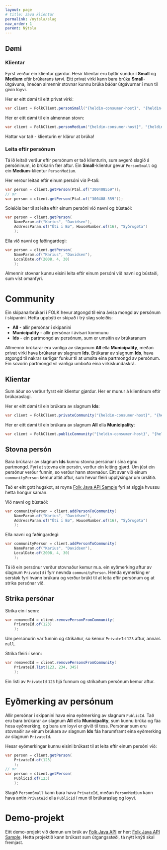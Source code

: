 ```yaml
---
layout: page
# title: Java klientur
permalink: /nytsla/slag
nav_order: 1
parent: Nýtsla
---
```


<!-- # Slag av klienti -->

## Dømi

### Klientar

Fyrst verður ein klientur gjørdur. Hesir klientar eru býttir sundur í **Small** og **Medium** eftir brúkarans tørvi. Eitt privat virki kann bara brúka **Small**-útgávuna, ímeðan almennir stovnar kunnu brúka báðar útgávurnar í mun til givin loyvi.

Her er eitt dømi til eitt privat virki:

```java
var client = FolkClient.personSmall("{heldin-consumer-host}", "{heldin-consumer-name}");
```

Her er eitt dømi til ein almennan stovn:

```java
var client = FolkClient.personMedium("{heldin-consumer-host}", "{heldin-consumer-name}");
```

Hattar var tað - klienturin er klárur at brúka!

### Leita eftir persónum

Tá ið leitað veråur eftir persónum er tað klienturin, sum avgerð slagið á persóninum, ið brúkarin fær aftur.
Ein **Small**-klientur gevur `PersonSmall` og ein **Medium**-klientur `PersonMedium`.

Her verður leitað eftir einum persóni við P-tali:

```java
var person = client.getPerson(Ptal.of("300408559"));
// or
var person = client.getPerson(Ptal.of("300408-559"));
```

Soleiðis ber til at leita eftir einum persóni við navni og bústaði:

```java
var person = client.getPerson(
    NameParam.of("Karius", "Davidsen"),
    AddressParam.of("Úti í Bø", HouseNumber.of(16), "Syðrugøta")
    );
```

Ella við navni og føðingardegi:

```java
var person = client.getPerson(
    NameParam.of("Karius", "Davidsen"),
    LocalDate.of(2008, 4, 30)
    );
```

Almennir stovnar kunnu eisini leita eftir einum persóni við navni og bústaði, sum víst omanfyri.

<!-- ## Royndarprojekt

Eitt royndarprojekt við dømun um brúk av [Folk Java API](https://github.com/folk-api/folk-v3-api) er her: [Folk Java API Sample](https://github.com/folk-api/folk-v3-api-sample). Hetta projekt kann væl brúkast, sum byrjanarstøði undir einum nýggjum projekti. -->

# Community

Ein skipanarbrúkari í FOLK hevur atgongd til eina ávísa mongd av persónum í skipanini. Hetta uppbýti er skipað í trý sløg soleiðis:
 - **All** - allir persónar í skipanini
 - **Municipality** - allir persónar í ávísari kommunu
 - **Ids** - ein partmongd av persónum, sum er umsitin av brúkaranum

Allmennir brúkarar eru vanliga av sløgunum **All** ella **Municipality**, meðan privat virki hava brúkarar av slagnum **Ids**.
Brúkarar av slagnum **Ids**, hava atgongd til nakrar serligar funkur til at umsita eina partmongd av persónum. Ein sovorin partmongd vil vanliga umboða eina virkiskundaskrá.

## Klientar
Sum áður so verður fyrst ein klientur gjørdur. Her er munur á klientinum eftir brúkaraslagi.

Her er eitt dømi til ein brúkara av slagnum **Ids**:

```java
var client = FolkClient.privateCommunity("{heldin-consumer-host}", "{heldin-consumer-name}");
```

Her er eitt dømi til ein brúkara av slagnum **All** ella **Municipality**:
```java
var client = FolkClient.publicCommunity("{heldin-consumer-host}", "{heldin-consumer-name}");
```

## Stovna persón
Bara brúkarar av slagnum **Ids** kunnu stovna persónar í sína egnu partmongd.
Fyri at stovna ein persón, verður ein leiting gjørd. Um júst ein persónur verður funnin,
so verður hann stovnaður. Eitt svar við einum `communityPerson` kemur altíð aftur,
sum hevur fleiri upplýsingar um úrslitið.

Tað er eitt gott hugskot, at royna [Folk Java API Sample](https://github.com/folk-api/folk-v3-api-sample)
fyri at síggja hvussu hetta hongur saman.

Við navni og bústaði:

```java
var communityPerson = client.addPersonToCommunity(
    NameParam.of("Karius", "Davidsen"),
    AddressParam.of("Úti í Bø", HouseNumber.of(16), "Syðrugøta")
    );
```

Ella navni og føðingardegi:

```java
var communityPerson = client.addPersonToCommunity(
    NameParam.of("Karius", "Davidsen"),
    LocalDate.of(2008, 4, 30)
    );
```

Tá ið ein persónur verður stovnaður kemur m.a. ein eyðmerking aftur av slagnum `PrivateId` í fyrr nevnda `communityPerson`.
Henda eymerking er serstøk fyri hvønn brúkara og verður brúkt til at leita eftir persónum og at strika persónar við.

## Strika persónar
Strika ein í senn:
```java
var removedId = client.removePersonFromCommunity(
    PrivateId.of(123)
    );
```
Um persónurin var funnin og strikaður, so kemur `PrivateId` `123` aftur, annars `null`.

Strika fleiri í senn:
```java
var removedId = client.removePersonsFromCommunity(
    PrivateId.list(123, 234, 345)
    );
```

Ein listi av `PrivateId` `123` hjá funnum og strikaðum persónum kemur aftur.

# Eyðmerking av persónum
Allir persónar í skipanini hava eina eyðmerking av slagnum `PublicId`.
Tað eru bara brúkarar av slagnum **All** ella **Municipality**, sum kunnu brúka og fáa hesa eyðmerking, og bara um loyvi er givið til tess.
Persónar sum eru stovnaðir av einum brúkara av slagnum **Ids** fáa harumframt eina eyðmerking av slagnum `PrivateId`.

Hesar eyðmerkingar kunnu eisini brúkast til at leita eftir einum persóni við:
```java
var person = client.getPerson(
    PrivateId.of(123)
    );
// or
var person = client.getPerson(
    PublicId.of(123)
    );
```

Slagið `PersonSmall` kann bara hava `PrivateId`, meðan `PersonMedium` kann hava antin `PrivateId` ella `PublicId` í mun til brúkaraslag og loyvi.

# Demo-projekt

Eitt demo-projekt við dømun um brúk av [Folk Java API](https://github.com/folk-api/folk-v3-api) er her: [Folk Java API Sample](https://github.com/folk-api/folk-v3-api-sample). Hetta projektið kann brúkast sum útgangsstøði, tá nýtt knýti skal fremjast.
